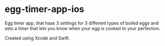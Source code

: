 # egg-timer-app-ios

Egg timer app, that haas 3 settings for 3 different types of boiled eggs and sets a timer that lets you know when your egg is cooked to your perfection.

Created using Xcode and Swift.
